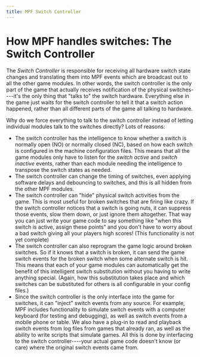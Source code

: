 ```yaml
---
title: MPF Switch Controller
---
```


# How MPF handles switches: The Switch Controller


The *Switch Controller* is responsible for receiving all hardware switch
state changes and translating them into MPF events which are broadcast
out to all the other game modules. In other words, the switch controller
is the only part of the game that actually receives notification of the
physical switches----it's the only thing that "talks to" the switch
hardware. Everything else in the game just waits for the switch
controller to tell it that a switch action happened, rather than all
different parts of the game all talking to hardware.

Why do we force everything to talk to the switch controller instead of
letting individual modules talk to the switches directly? Lots of
reasons:

* The switch controller has the intelligence to know whether a switch
    is normally open (NO) or normally closed (NC), based on how each
    switch is configured in the machine configuration files. This means
    that all the game modules only have to listen for the *switch
    active* and *switch inactive* events, rather than each module
    needing the intelligence to transpose the switch states as needed.
* The switch controller can change the timing of switches, even
    applying software delays and debouncing to switches, and this is all
    hidden from the other MPF modules.
* The switch controller can "hide" physical switch activities from
    the game. This is most useful for broken switches that are firing
    like crazy. If the switch controller notices that a switch is going
    nuts, it can suppress those events, slow them down, or just ignore
    them altogether. That way you can just write your game code to say
    something like "when this switch is active, assign these points"
    and you don't have to worry about a bad switch giving all your
    players high scores! (This functionality is not yet complete)
* The switch controller can also reprogram the game logic around
    broken switches. So if it knows that a switch is broken, it can send
    the game switch events for the broken switch when some alternate
    switch is hit. This means that each of your game modules can
    automatically get the benefit of this intelligent switch
    substitution without you having to write anything special. (Again,
    how this substitution takes place and which switches can be
    substituted for others is all configurable in your config files.)
* Since the switch controller is the only interface into the game for
    switches, it can "inject" switch events from any source. For
    example, MPF includes functionality to simulate switch events with a
    computer keyboard (for testing and debugging), as well as switch
    events from a mobile phone or table. We also have a plug-in to read
    and playback switch events from log files from games that already
    ran, as well as the ability to write scripts that simulate games.
    All this is done by interfacing to the switch controller----your
    actual game code doesn't know (or care) where the original switch
    events came from.
